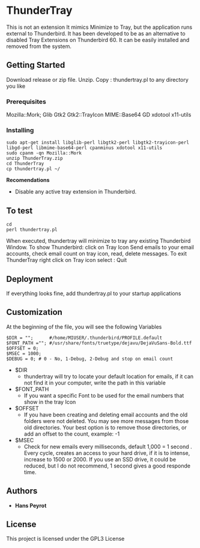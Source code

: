 # ThunderTray

This is not an extension
It mimics Minimize to Tray, but the application runs external to Thunderbird.
It has been developed to be as an alternative to disabled Tray Extensions on Thunderbird 60.
It can be easily installed and removed from the system.

## Getting Started

Download release or zip file.
Unzip. Copy : thundertray.pl to any directory you like

### Prerequisites

Mozilla::Mork;
Glib
Gtk2
Gtk2::TrayIcon
MIME::Base64
GD
xdotool
x11-utils

### Installing

```
sudo apt-get install libglib-perl libgtk2-perl libgtk2-trayicon-perl libgd-perl libmime-base64-perl cpanminus xdotool x11-utils
sudo cpanm -qn Mozilla::Mork
unzip ThunderTray.zip
cd ThunderTray
cp thundertray.pl ~/
```
**Recomendations**
* Disable any active tray extension in Thunderbird.

## To test

```
cd
perl thundertray.pl
```
When executed, thundertray will minimize to tray any existing Thunderbird Window.
To show Thunderbird: click on Tray Icon
Send emails to your email accounts, check email count on tray icon, read, delete messages.
To exit ThunderTray right click on Tray icon select : Quit

## Deployment

If everything looks fine, add thundertray.pl to your startup applications

## Customization

At the beginning of the file, you will see the following Variables
```
$DIR = "";      #/home/MIUSER/.thunderbird/PROFILE.default
$FONT_PATH =""; #/usr/share/fonts/truetype/dejavu/DejaVuSans-Bold.ttf
$OFFSET = 0;
$MSEC = 1000;
$DEBUG = 0; # 0 - No, 1-Debug, 2-Debug and stop on email count
```
* $DIR
  * thundertray will try to locate your default location for emails, if it can not find it in your computer, write the path in this variable
* $FONT_PATH
  * If you want a specific Font to be used for the email numbers that show in the tray Icon
* $OFFSET
  * If you have been creating and deleting email accounts and the old folders were not deleted. You may see more messages from those old directories. Your best option is to remove those directories, or add an offset to the count, example: -1
* $MSEC
  * Check for new emails every milliseconds, default 1,000 = 1 second . Every cycle, creates an access to your hard drive, if it is to intense, increase to 1500 or 2000. If you use an SSD drive, it could be reduced, but I do not recommend, 1 second gives a good responde time.

## Authors

* **Hans Peyrot**

## License

This project is licensed under the GPL3 License
